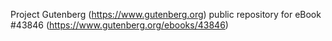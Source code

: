 Project Gutenberg (https://www.gutenberg.org) public repository for eBook #43846 (https://www.gutenberg.org/ebooks/43846)
